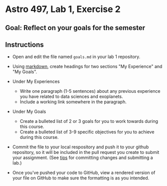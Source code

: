 # Astro 497, Lab 1, Exercise 2

## Goal: Reflect on your goals for the semester

## Instructions
- Open and edit the file named `goals.md` in your lab 1 repository.
- Using [markdown](https://guides.github.com/features/mastering-markdown/), create headings for two sections "My Experience" and "My Goals".
- Under My Experiences
   - Write one paragraph (1-5 sentences) about any previous experience you have related to data sciences and exoplanets.
   - Include a working link somewhere in the paragraph.
- Under My Goals
  - Create a bulleted list of 2 or 3 goals for you to work towards during this course.
  - Create a bulleted list of 3-9 specific objectives for you to achieve during this course.
  
- Commit the file to your local respository and push it to your github repository, so it will be included in the pull request you create to submit your assignment.  (See [tips](http://psuastro497.github.io/Fall2022/tips/labs/) for committing changes and submitting a lab.)
- Once you've pushed your code to GitHub, view a rendered version of your file on GitHub to make sure the formatting is as you intended.
